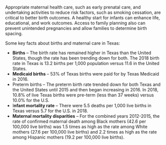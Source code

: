 Appropriate maternal health care, such as early prenatal care, and undertaking activities to reduce risk factors, such as smoking cessation, are critical to better birth outcomes. A healthy start for infants can enhance life, educational, and work outcomes. Access to family planning also can prevent unintended pregnancies and allow families to determine birth spacing.

Some key facts about births and maternal care in Texas:

* **Births** – The birth rate has remained higher in Texas than the United States, though the rate has been trending down for both. The 2018 birth rate in Texas is 13.2 births per 1,000 population versus 11.6 in the United States.
* **Medicaid births** – 53% of Texas births were paid for by Texas Medicaid in 2016.
* Preterm births – The preterm birth rate trended down for both Texas and the United States until 2015 and then began increasing in 2016. In 2018, 10.8% of live Texas births were pre-term (less than 37 weeks) versus 10.0% for the U.S.
* I**nfant mortality rate** – There were 5.5 deaths per 1,000 live births in Texas versus 5.7 for the U.S. in 2018.
* **Maternal mortality disparities** – For the combined years 2012-2015, the rate of confirmed maternal death among Black mothers (42.6 per 100,000 live births) was 1.5 times as high as the rate among White mothers (27.6 per 100,000 live births) and 2.2 times as high as the rate among Hispanic mothers (19.2 per 100,000 live births).
